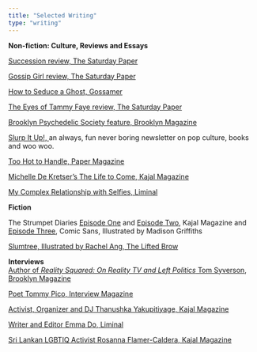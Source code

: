 ```yaml
---
title: "Selected Writing"
type: "writing"
---
```


**Non-fiction: Culture, Reviews and Essays**

[Succession review, The Saturday Paper](/articles/succession-season-3-saturday-paper.pdf)

[Gossip Girl review, The Saturday Paper](/articles/gossip-girl-season-3-review.pdf)

[How to Seduce a Ghost, Gossamer](/articles/how-to-seduce-a-ghost.jpg)

[The Eyes of Tammy Faye review, The Saturday Paper](/articles/the-eyes-of-tammy-faye-review.pdf)

[Brooklyn Psychedelic Society feature, Brooklyn Magazine](https://www.bkmag.com/2021/09/02/high-society-the-brooklyn-psychedelic-society-preaches-psychedelic-healing/)

[Slurp It Up!, ](https://tarakenny.substack.com/) an always, fun never boring newsletter on pop culture, books and woo woo.

[Too Hot to Handle, Paper Magazine](https://www.papermag.com/too-hot-to-handle-netflix-quarantine-2645894899.html)

[Michelle De Kretser’s The Life to Come, Kajal Magazine](https://www.google.com/url?q=https://www.kajalmag.com/michelle-de-kretsers-the-life-to-come/&sa=D&source=editors&ust=1613398349487000&usg=AOvVaw0OI266Cp5b-6cRb2p8kQzU)

[My Complex Relationship with Selfies, Liminal](https://www.liminalmag.com/blog/my-complex-relationship-with-selfies?rq=tara%20kenny)

**Fiction**

The Strumpet Diaries [Episode One](https://www.kajalmag.com/the-strumpet-diaries-episode-1/) and [Episode Two](https://www.kajalmag.com/the-strumpet-diaries-episode-2/), Kajal Magazine and [Episode Three](https://www.liminalmag.com/comic-sans/strumpet-diaries), Comic Sans, Illustrated by Madison Griffiths

[Slumtree, Illustrated by Rachel Ang, The Lifted Brow](https://www.theliftedbrow.com/liftedbrow/2017/8/15/slumtree-by-tara-kenny-and-rachel-ang)
  
**Interviews**<br>
[Author of *Reality Squared: On Reality TV and Left Politics* Tom Syverson, Brooklyn Magazine](https://www.bkmag.com/2021/05/06/a-new-book-argues-that-reality-tv-is-the-postmodern-art-form-par-excellence/)

[Poet Tommy Pico, Interview Magazine](https://www.interviewmagazine.com/culture/tommy-pico-native-american-beyonce-loving-poet)

[Activist, Organizer and DJ Thanushka Yakupitiyage, Kajal Magazine](https://www.kajalmag.com/thanushka-yakupitiyage-protests-to-dancefloors/)

[Writer and Editor Emma Do, Liminal](https://www.liminalmag.com/interviews/emma-do)

[Sri Lankan LGBTIQ Activist Rosanna Flamer-Caldera, Kajal Magazine](https://www.kajalmag.com/rosanna-flamer-caldera-sri-lanka-lgbtq/)

